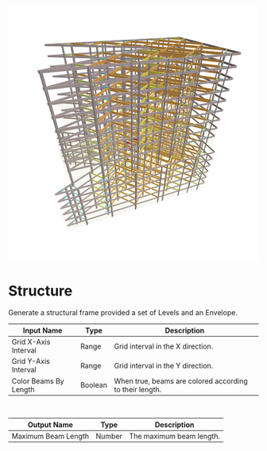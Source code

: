 <img src="preview.png" width="512">
            
# Structure

Generate a structural frame provided a set of Levels and an Envelope.

|Input Name|Type|Description|
|---|---|---|
|Grid X-Axis Interval|Range|Grid interval in the X direction.|
|Grid Y-Axis Interval|Range|Grid interval in the Y direction.|
|Color Beams By Length|Boolean|When true, beams are colored according to their length.|


<br>

|Output Name|Type|Description|
|---|---|---|
|Maximum Beam Length|Number|The maximum beam length.|

